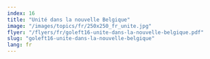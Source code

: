 ```yaml
---
index: 16
title: "Unité dans la nouvelle Belgique"
image: "/images/topics/fr/250x250_fr_unite.jpg"
flyer: "/flyers/fr/goleft16-unite-dans-la-nouvelle-belgique.pdf"
slug: "goleft16-unite-dans-la-nouvelle-belgique"
lang: fr
---
```

